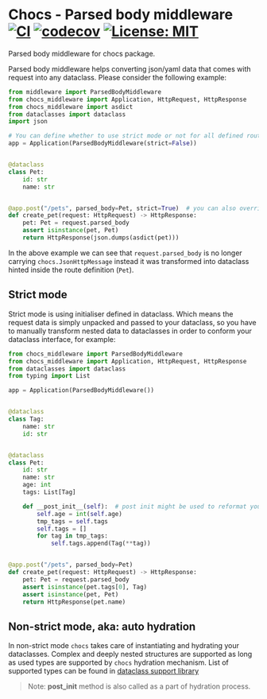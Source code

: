 # Chocs - Parsed body middleware <br>[![CI](https://github.com/kodemore/chocs-parsed-body/actions/workflows/main.yaml/badge.svg)](https://github.com/kodemore/chocs-parsed-body/actions/workflows/main.yaml) [![codecov](https://codecov.io/gh/kodemore/chocs-parsed-body/branch/main/graph/badge.svg?token=Q5PL6W5DTB)](https://codecov.io/gh/kodemore/chocs-parsed-body) [![License: MIT](https://img.shields.io/badge/License-MIT-yellow.svg)](https://opensource.org/licenses/MIT)

Parsed body middleware for chocs package.

Parsed body middleware helps converting json/yaml data that comes with request into any dataclass. Please consider the following example:

```python
from middleware import ParsedBodyMiddleware
from chocs_middleware import Application, HttpRequest, HttpResponse
from chocs_middleware import asdict
from dataclasses import dataclass
import json

# You can define whether to use strict mode or not for all defined routes.
app = Application(ParsedBodyMiddleware(strict=False))


@dataclass
class Pet:
    id: str
    name: str


@app.post("/pets", parsed_body=Pet, strict=True)  # you can also override default strict mode inside the route
def create_pet(request: HttpRequest) -> HttpResponse:
    pet: Pet = request.parsed_body
    assert isinstance(pet, Pet)
    return HttpResponse(json.dumps(asdict(pet)))
```

In the above example we can see that `request.parsed_body` is no longer carrying `chocs.JsonHttpMessage` instead it was transformed into dataclass hinted inside the route definition (`Pet`).

## Strict mode

Strict mode is using initialiser defined in dataclass. Which means the request data
is simply unpacked and passed to your dataclass, so you have to manually transform 
nested data to dataclasses in order to conform your dataclass interface, for example:

```python
from chocs_middleware import ParsedBodyMiddleware
from chocs_middleware import Application, HttpRequest, HttpResponse
from dataclasses import dataclass
from typing import List

app = Application(ParsedBodyMiddleware())


@dataclass
class Tag:
    name: str
    id: str


@dataclass
class Pet:
    id: str
    name: str
    age: int
    tags: List[Tag]

    def __post_init__(self):  # post init might be used to reformat your data
        self.age = int(self.age)
        tmp_tags = self.tags
        self.tags = []
        for tag in tmp_tags:
            self.tags.append(Tag(**tag))


@app.post("/pets", parsed_body=Pet)
def create_pet(request: HttpRequest) -> HttpResponse:
    pet: Pet = request.parsed_body
    assert isinstance(pet.tags[0], Tag)
    assert isinstance(pet, Pet)
    return HttpResponse(pet.name)

```

## Non-strict mode, aka: auto hydration

In non-strict mode `chocs` takes care of instantiating and hydrating your dataclasses. Complex and deeply
nested structures are supported as long as used types are supported by `chocs` hydration mechanism.
List of supported types can be found in [dataclass support library](/kodemore/chocs/wiki/dataclass-support#supported-data-types)

> Note: __post_init__ method is also called as a part of hydration process.

